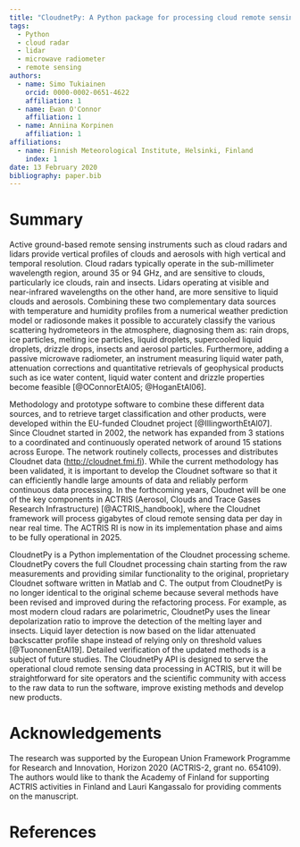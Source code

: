 ```yaml
---
title: "CloudnetPy: A Python package for processing cloud remote sensing data"
tags:
  - Python
  - cloud radar
  - lidar
  - microwave radiometer
  - remote sensing
authors:
  - name: Simo Tukiainen
    orcid: 0000-0002-0651-4622
    affiliation: 1
  - name: Ewan O'Connor
    affiliation: 1
  - name: Anniina Korpinen
    affiliation: 1
affiliations:
  - name: Finnish Meteorological Institute, Helsinki, Finland
    index: 1
date: 13 February 2020
bibliography: paper.bib
---
```


# Summary

Active ground-based remote sensing instruments such as cloud radars and lidars
provide vertical profiles of clouds and aerosols with high vertical and
temporal resolution. Cloud radars typically operate in the sub-millimeter
wavelength region, around 35 or 94 GHz,
and are sensitive to clouds, particularly ice clouds, rain and insects. Lidars operating
at visible and near-infrared wavelengths
on the other hand, are more sensitive to liquid clouds and aerosols.
Combining these two complementary data sources with temperature and humidity profiles
from a numerical weather prediction model or radiosonde makes it possible to accurately classify
the various scattering hydrometeors in the atmosphere, diagnosing them as: rain drops,
ice particles, melting ice particles, liquid droplets, supercooled liquid droplets,
drizzle drops, insects and aerosol particles.
Furthermore, adding a passive microwave radiometer, an instrument measuring
liquid water path, attenuation corrections and quantitative retrievals of geophysical
products such as ice water content, liquid water content
and drizzle properties become feasible [@OConnorEtAl05; @HoganEtAl06].

Methodology and prototype software to combine these different data sources,
and to retrieve target classification and other products, were developed within
the EU-funded Cloudnet project [@IllingworthEtAl07]. Since Cloudnet started in
2002, the network has expanded from 3 stations to a coordinated
and continuously operated network of around 15 stations across Europe.
The network routinely collects, processes and distributes Cloudnet data (http://cloudnet.fmi.fi).
While the current methodology has been validated, it is important to develop the Cloudnet software
so that it can efficiently handle large amounts of data and reliably perform
continuous data processing. In the forthcoming years, Cloudnet will be one of
the key components in ACTRIS (Aerosol, Clouds and Trace Gases Research
Infrastructure) [@ACTRIS_handbook], where the Cloudnet framework
will process gigabytes of cloud remote sensing data per day
in near real time. The ACTRIS RI is now in its implementation phase and
aims to be fully operational in 2025.

CloudnetPy is a Python implementation of the Cloudnet processing scheme.
CloudnetPy covers the full Cloudnet processing chain starting from the raw
measurements and providing similar functionality to the original,
proprietary Cloudnet software written in Matlab and C. The output from CloudnetPy
is no longer identical to the original scheme because several methods have been
revised and improved during the refactoring process. For example, as most modern cloud
radars are polarimetric, CloudnetPy uses the linear depolarization ratio
to improve the detection of the melting layer and insects. Liquid layer detection is
now based on the lidar attenuated backscatter profile shape instead of relying only on
threshold values [@TuononenEtAl19]. Detailed
verification of the updated methods is a subject of future studies.
The CloudnetPy API is designed to serve the operational cloud remote sensing data
processing in ACTRIS, but it will be straightforward for site operators and the
scientific community with access to the raw data to run the software, improve
existing methods and develop new products.

# Acknowledgements

The research was supported by the European Union Framework Programme for Research and
Innovation, Horizon 2020 (ACTRIS-2, grant no. 654109). The authors would like to
thank the Academy of Finland for supporting ACTRIS activities in Finland
and Lauri Kangassalo for providing comments on the manuscript.

# References
